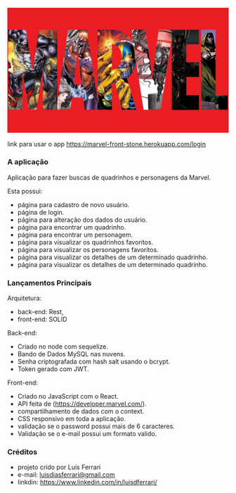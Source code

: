 ![logo Marvel](./front/src/image/marvelLogin.jpg)

link para usar o app https://marvel-front-stone.herokuapp.com/login

### A aplicação

Aplicação para fazer buscas de quadrinhos e personagens da Marvel.

Esta possui:
- página para cadastro de novo usuário.
- página de login.
- página para alteração dos dados do usuário.
- página para encontrar um quadrinho.
- página para encontrar um personagem.
- página para visualizar os quadrinhos favoritos.
- página para visualizar os personagens favoritos.
- página para visualizar os detalhes de um determinado quadrinho.
- página para visualizar os detalhes de um determinado quadrinho.

### Lançamentos Principais

Arquitetura:
- back-end: Rest,
- front-end: SOLID

Back-end:
- Criado no node com sequelize.
- Bando de Dados MySQL nas nuvens.
- Senha criptografada com hash salt usando o bcrypt.
- Token gerado com JWT.

Front-end:
- Criado no JavaScript com o React.
- API feita de (https://developer.marvel.com/).
- compartilhamento de dados com o context.
- CSS responsivo em toda a aplicação.
- validação se o password possui mais de 6 caracteres.
- Validação se o e-mail possui um formato valido.

### Créditos
- projeto crido por Luís Ferrari
- e-mail: luisdiasferrari@gmail.com
- linkdin: https://www.linkedin.com/in/luisdferrari/

